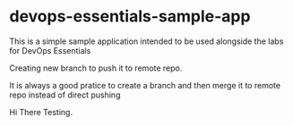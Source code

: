 # devops-essentials-sample-app

This is a simple sample application intended to be used alongside the labs for DevOps Essentials

Creating new branch to push it to remote repo.

It is always a good pratice to create a branch and then merge it to remote repo instead of direct pushing

Hi There Testing.
